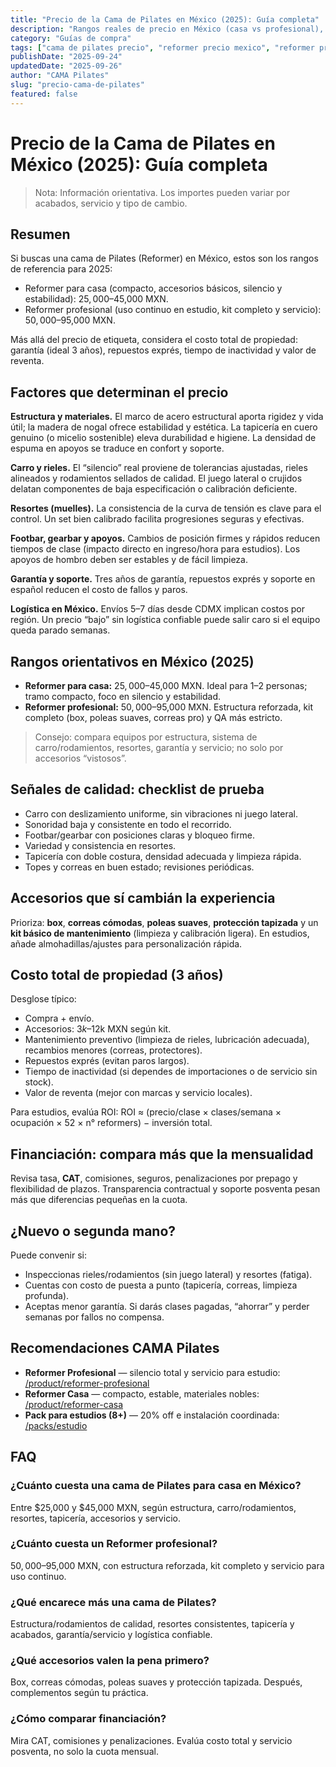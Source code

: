 ```yaml
---
title: "Precio de la Cama de Pilates en México (2025): Guía completa"
description: "Rangos reales de precio en México (casa vs profesional), factores que influyen en el costo, accesorios prioritarios y financiación."
category: "Guías de compra"
tags: ["cama de pilates precio", "reformer precio mexico", "reformer profesional", "financiación"]
publishDate: "2025-09-24"
updatedDate: "2025-09-26"
author: "CAMA Pilates"
slug: "precio-cama-de-pilates"
featured: false
---
```


# Precio de la Cama de Pilates en México (2025): Guía completa

> Nota: Información orientativa. Los importes pueden variar por acabados, servicio y tipo de cambio.

## Resumen
Si buscas una cama de Pilates (Reformer) en México, estos son los rangos de referencia para 2025:

- Reformer para casa (compacto, accesorios básicos, silencio y estabilidad): $25,000–$45,000 MXN.
- Reformer profesional (uso continuo en estudio, kit completo y servicio): $50,000–$95,000 MXN.

Más allá del precio de etiqueta, considera el costo total de propiedad: garantía (ideal 3 años), repuestos exprés, tiempo de inactividad y valor de reventa.

<see-also limit="3" />

## Factores que determinan el precio
**Estructura y materiales.** El marco de acero estructural aporta rigidez y vida útil; la madera de nogal ofrece estabilidad y estética. La tapicería en cuero genuino (o micelio sostenible) eleva durabilidad e higiene. La densidad de espuma en apoyos se traduce en confort y soporte.

**Carro y rieles.** El “silencio” real proviene de tolerancias ajustadas, rieles alineados y rodamientos sellados de calidad. El juego lateral o crujidos delatan componentes de baja especificación o calibración deficiente.

**Resortes (muelles).** La consistencia de la curva de tensión es clave para el control. Un set bien calibrado facilita progresiones seguras y efectivas.

**Footbar, gearbar y apoyos.** Cambios de posición firmes y rápidos reducen tiempos de clase (impacto directo en ingreso/hora para estudios). Los apoyos de hombro deben ser estables y de fácil limpieza.

**Garantía y soporte.** Tres años de garantía, repuestos exprés y soporte en español reducen el costo de fallos y paros.

**Logística en México.** Envíos 5–7 días desde CDMX implican costos por región. Un precio “bajo” sin logística confiable puede salir caro si el equipo queda parado semanas.

## Rangos orientativos en México (2025)
- **Reformer para casa:** $25,000–$45,000 MXN. Ideal para 1–2 personas; tramo compacto, foco en silencio y estabilidad.
- **Reformer profesional:** $50,000–$95,000 MXN. Estructura reforzada, kit completo (box, poleas suaves, correas pro) y QA más estricto.

> Consejo: compara equipos por estructura, sistema de carro/rodamientos, resortes, garantía y servicio; no solo por accesorios “vistosos”.

## Señales de calidad: checklist de prueba
- Carro con deslizamiento uniforme, sin vibraciones ni juego lateral.
- Sonoridad baja y consistente en todo el recorrido.
- Footbar/gearbar con posiciones claras y bloqueo firme.
- Variedad y consistencia en resortes.
- Tapicería con doble costura, densidad adecuada y limpieza rápida.
- Topes y correas en buen estado; revisiones periódicas.

## Accesorios que sí cambián la experiencia
Prioriza: **box**, **correas cómodas**, **poleas suaves**, **protección tapizada** y un **kit básico de mantenimiento** (limpieza y calibración ligera). En estudios, añade almohadillas/ajustes para personalización rápida.

<shoprocket-button product="prod_reformer_profesional_placeholder" pk="sr_live_pk_776359bbbe0337c3c8c97bad121b3fbe4e1c" />

## Costo total de propiedad (3 años)
Desglose típico:
- Compra + envío.
- Accesorios: $3k–$12k MXN según kit.
- Mantenimiento preventivo (limpieza de rieles, lubricación adecuada), recambios menores (correas, protectores).
- Repuestos exprés (evitan paros largos).
- Tiempo de inactividad (si dependes de importaciones o de servicio sin stock).
- Valor de reventa (mejor con marcas y servicio locales).

Para estudios, evalúa ROI:
ROI ≈ (precio/clase × clases/semana × ocupación × 52 × n° reformers) − inversión total.

## Financiación: compara más que la mensualidad
Revisa tasa, **CAT**, comisiones, seguros, penalizaciones por prepago y flexibilidad de plazos. Transparencia contractual y soporte posventa pesan más que diferencias pequeñas en la cuota.

## ¿Nuevo o segunda mano?
Puede convenir si:
- Inspeccionas rieles/rodamientos (sin juego lateral) y resortes (fatiga).
- Cuentas con costo de puesta a punto (tapicería, correas, limpieza profunda).
- Aceptas menor garantía. Si darás clases pagadas, “ahorrar” y perder semanas por fallos no compensa.

## Recomendaciones CAMA Pilates
- **Reformer Profesional** — silencio total y servicio para estudio: [/product/reformer-profesional](/product/reformer-profesional)
- **Reformer Casa** — compacto, estable, materiales nobles: [/product/reformer-casa](/product/reformer-casa)
- **Pack para estudios (8+)** — 20% off e instalación coordinada: [/packs/estudio](/packs/estudio)

<hub-list category="Guías de compra" limit="6" title="Más guías de compra" />

## FAQ
### ¿Cuánto cuesta una cama de Pilates para casa en México?
Entre $25,000 y $45,000 MXN, según estructura, carro/rodamientos, resortes, tapicería, accesorios y servicio.

### ¿Cuánto cuesta un Reformer profesional?
$50,000–$95,000 MXN, con estructura reforzada, kit completo y servicio para uso continuo.

### ¿Qué encarece más una cama de Pilates?
Estructura/rodamientos de calidad, resortes consistentes, tapicería y acabados, garantía/servicio y logística confiable.

### ¿Qué accesorios valen la pena primero?
Box, correas cómodas, poleas suaves y protección tapizada. Después, complementos según tu práctica.

### ¿Cómo comparar financiación?
Mira CAT, comisiones y penalizaciones. Evalúa costo total y servicio posventa, no solo la cuota mensual.

<see-also limit="3" />
